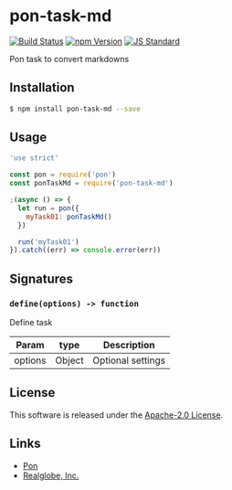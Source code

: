 pon-task-md
==========

<!---
This file is generated by ape-tmpl. Do not update manually.
--->

<!-- Badge Start -->
<a name="badges"></a>

[![Build Status][bd_travis_shield_url]][bd_travis_url]
[![npm Version][bd_npm_shield_url]][bd_npm_url]
[![JS Standard][bd_standard_shield_url]][bd_standard_url]

[bd_repo_url]: https://github.com/realglobe-Inc/pon-task-md
[bd_travis_url]: http://travis-ci.org/realglobe-Inc/pon-task-md
[bd_travis_shield_url]: http://img.shields.io/travis/realglobe-Inc/pon-task-md.svg?style=flat
[bd_travis_com_url]: http://travis-ci.com/realglobe-Inc/pon-task-md
[bd_travis_com_shield_url]: https://api.travis-ci.com/realglobe-Inc/pon-task-md.svg?token=
[bd_license_url]: https://github.com/realglobe-Inc/pon-task-md/blob/master/LICENSE
[bd_codeclimate_url]: http://codeclimate.com/github/realglobe-Inc/pon-task-md
[bd_codeclimate_shield_url]: http://img.shields.io/codeclimate/github/realglobe-Inc/pon-task-md.svg?style=flat
[bd_codeclimate_coverage_shield_url]: http://img.shields.io/codeclimate/coverage/github/realglobe-Inc/pon-task-md.svg?style=flat
[bd_gemnasium_url]: https://gemnasium.com/realglobe-Inc/pon-task-md
[bd_gemnasium_shield_url]: https://gemnasium.com/realglobe-Inc/pon-task-md.svg
[bd_npm_url]: http://www.npmjs.org/package/pon-task-md
[bd_npm_shield_url]: http://img.shields.io/npm/v/pon-task-md.svg?style=flat
[bd_standard_url]: http://standardjs.com/
[bd_standard_shield_url]: https://img.shields.io/badge/code%20style-standard-brightgreen.svg

<!-- Badge End -->


<!-- Description Start -->
<a name="description"></a>

Pon task to convert markdowns

<!-- Description End -->


<!-- Overview Start -->
<a name="overview"></a>



<!-- Overview End -->


<!-- Sections Start -->
<a name="sections"></a>

<!-- Section from "doc/guides/01.Installation.md.hbs" Start -->

<a name="section-doc-guides-01-installation-md"></a>

Installation
-----

```bash
$ npm install pon-task-md --save
```


<!-- Section from "doc/guides/01.Installation.md.hbs" End -->

<!-- Section from "doc/guides/02.Usage.md.hbs" Start -->

<a name="section-doc-guides-02-usage-md"></a>

Usage
---------

```javascript
'use strict'

const pon = require('pon')
const ponTaskMd = require('pon-task-md')

;(async () => {
  let run = pon({
    myTask01: ponTaskMd()
  })

  run('myTask01')
}).catch((err) => console.error(err))

```


<!-- Section from "doc/guides/02.Usage.md.hbs" End -->

<!-- Section from "doc/guides/03.Signature.md.hbs" Start -->

<a name="section-doc-guides-03-signature-md"></a>

Signatures
---------


### `define(options) -> function`

Define task

| Param | type | Description |
| ---- | --- | ----------- |
| options | Object |  Optional settings |



<!-- Section from "doc/guides/03.Signature.md.hbs" End -->


<!-- Sections Start -->


<!-- LICENSE Start -->
<a name="license"></a>

License
-------
This software is released under the [Apache-2.0 License](https://github.com/realglobe-Inc/pon-task-md/blob/master/LICENSE).

<!-- LICENSE End -->


<!-- Links Start -->
<a name="links"></a>

Links
------

+ [Pon][pon_url]
+ [Realglobe, Inc.][realglobe,_inc__url]

[pon_url]: https://github.com/realglobe-Inc/pon
[realglobe,_inc__url]: http://realglobe.jp

<!-- Links End -->
